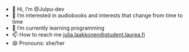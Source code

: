 - 👋 Hi, I’m @Julpu-dev
- 👀 I’m interested in audiobooks and interests that change from time to time
- 🌱 I’m currently learning programming
- 📫 How to reach me julia.laakkonen@student.laurea.fi
- 😄 Pronouns: she/her

<!---
Julpu-dev/Julpu-dev is a ✨ special ✨ repository because its `README.md` (this file) appears on your GitHub profile.
You can click the Preview link to take a look at your changes.
--->
